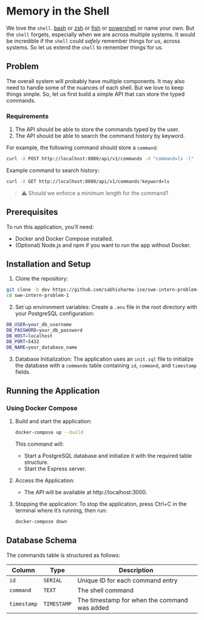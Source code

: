 # Memory in the Shell

We love the `shell`. [bash](#) or [zsh](#) or [fish](#) or [powershell](#) or name
your own. But the `shell` forgets, especially when we are across multiple
systems. It would be incredible if the `shell` could *safely* remember things for us,
across systems. So let us extend the `shell` to remember things for us.

## Problem

The overall system will probably have multiple components. It may also need to
handle some of the nuances of each shell. But we love to keep things simple.
So, let us first build a simple API that can store the typed commands.

### Requirements

1. The API should be able to store the commands typed by the user.
2. The API should be able to search the command history by keyword.

For example, the following command should store a `command`:

```bash
curl -X POST http://localhost:8080/api/v1/commands -d "command=ls -l"
```

Example command to search history:

```bash
curl -X GET http://localhost:8080/api/v1/commands?keyword=ls
```

> :warning: Should we enforce a minimum length for the command?

## Prerequisites

To run this application, you’ll need:

- Docker and Docker Compose installed.
- (Optional) Node.js and npm if you want to run the app without Docker.

## Installation and Setup

1. Clone the repository:

```bash
git clone -b dev https://github.com/sabhisharma-ise/swe-intern-problem-1.git
cd swe-intern-problem-1
```
2. Set up environment variables: Create a `.env` file in the root directory with your PostgreSQL configuration:

```bash
DB_USER=your_db_username
DB_PASSWORD=your_db_password
DB_HOST=localhost
DB_PORT=5432
DB_NAME=your_database_name
```

3. Database Initialization: The application uses an `init.sql` file to initialize the database with a `commands` table containing `id`, `command`, and `timestamp` fields.

## Running the Application

### Using Docker Compose

1. Build and start the application:

    ```bash
    docker-compose up --build
    ```
    This command will:

    - Start a PostgreSQL database and initialize it with the required table structure.
    - Start the Express server.

2. Access the Application:

    - The API will be available at http://localhost:3000.

3. Stopping the application: To stop the application, press Ctrl+C in the terminal where it’s running, then run:

    ```bash
    docker-compose down
    ```

## Database Schema

The commands table is structured as follows:

| Column    | Type | Description
| -------- | ------- | -----------
| `id`  | `SERIAL`    | Unique ID for each command entry
| `command` | `TEXT`     | The shell command
| `timestamp`    | `TIMESTAMP`    | The timestamp for when the command was added

